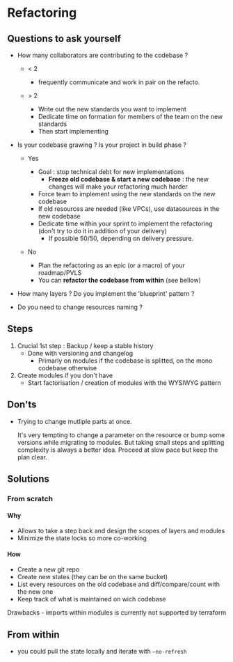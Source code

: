 # Refactoring

## Questions to ask yourself

- How many collaborators are contributing to the codebase ?

  - < 2
    - frequently communicate and work in pair on the refacto.

  - \> 2
    - Write out the new standards you want to implement
    - Dedicate time on formation for members of the team on the new standards
    - Then start implementing

- Is your codebase grawing ? Is your project in build phase ?

  - Yes
    - Goal : stop technical debt for new implementations
      - **Freeze old codebase & start a new codebase** : the new changes will make your refactoring much harder
    - Force team to implement using the new standards on the new codebase
    - If old resources are needed (like VPCs), use datasources in the new codebase
    - Dedicate time within your sprint to implement the refactoring (don't try to do it in addition of your delivery)
      - If possible 50/50, depending on delivery pressure.

  - No
    - Plan the refactoring as an epic (or a macro) of your roadmap/PVLS
    - You can **refactor the codebase from within** (see bellow)

- How many layers ? Do you implement the 'blueprint' pattern ?

- Do you need to change resources naming ?

## Steps

1. Crucial 1st step : Backup / keep a stable history
    - Done with versioning and changelog
        - Primarly on modules if the codebase is splitted, on the mono codebase otherwise
1. Create modules if you don't have
    - Start factorisation / creation of modules with the WYSIWYG pattern

## Don'ts

- Trying to change mutliple parts at once.
  
  It's very tempting to change a parameter on the resource or bump some versions while migrating to modules. But taking small steps and splitting complexity is always a better idea. Proceed at slow pace but keep the plan clear.

## Solutions

### From scratch

#### Why

- Allows to take a step back and design the scopes of layers and modules
- Minimize the state locks so more co-working

#### How

- Create a new git repo
- Create new states (they can be on the same bucket)
- List every resources on the old codebase and diff/compare/count with the new one
- Keep track of what is maintained on wich codebase

Drawbacks
    - imports within modules is currently not supported by terraform

## From within

- you could pull the state locally and iterate with `—no-refresh`
